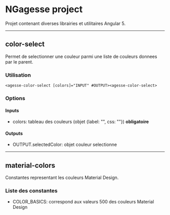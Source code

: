 NGagesse project
==============

Projet contenant diverses librairies et utilitaires Angular 5.

* * *

color-select
------------

Permet de selectionner une couleur parmi une liste de couleurs donnees par le parent.

### Utilisation

    <agesse-color-select [colors]="INPUT" #OUTPUT><agesse-color-select>


### Options

#### Inputs
* colors: tableau des couleurs (objet {label: "", css: ""}) **obligatoire**

#### Outputs
* OUTPUT.selectedColor: objet couleur selectionne

* * * 

material-colors
---------------

Constantes representant les couleurs Material Design.

### Liste des constantes

* COLOR_BASICS: correspond aux valeurs 500 des couleurs Material Design
